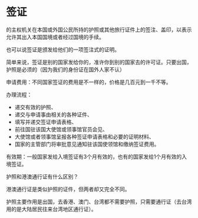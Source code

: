 # 签证

的主权机关在本国或外国公民所持的护照或其他旅行证件上的签注、盖印，以表示允许其出入本国国境或者经过国境的手续。

也可以说签证是颁发给他们的一项签注式的证明。

简单来说，签证是别的国家发给你的，准许你到别的国家去的许可证。只要出国，护照是必须的（因为我们的身份证在国外人家不认）



申请费用：不同国家签证的费用是不一样的，价格是几百元到一千不等。

办理流程：
- 递交有效的护照、
- 递交与申请事由相关的各种证件、
- 填写并递交签证申请表格、
- 前往国驻该国大使馆或领事馆官员会见、
- 大使馆或者领事馆呈报各种签证申请表格和必要的证明材料、
- 国家的主管部门将审批意见通知驻该国使领馆和缴纳签证费用。



有效期：一般国家发给入境签证有3个月有效的，也有的国家发给1个月有效的入境签证。

护照和港澳通行证有什么区别？

港澳通行证是类似护照的证件，但两者却又完全不同。

护照主要作用是出国，去香港、澳门、台湾都不需要护照，只需要通行证（去台湾用的是大陆居民往来台湾地区通行证）。

